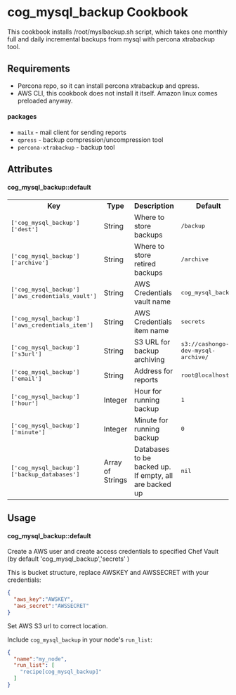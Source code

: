 cog_mysql_backup Cookbook
=========================
This cookbook installs /root/myslbackup.sh script, which takes one monthly full and
daily incremental backups from mysql with percona xtrabackup tool.


Requirements
------------
* Percona repo, so it can install percona xtrabackup and qpress.
* AWS CLI, this cookbook does not install it itself. Amazon linux comes preloaded
anyway.

#### packages
- `mailx` - mail client for sending reports
- `qpress` - backup compression/uncompression tool
- `percona-xtrabackup` - backup tool

Attributes
----------
#### cog_mysql_backup::default
<table>
  <tr>
    <th>Key</th>
    <th>Type</th>
    <th>Description</th>
    <th>Default</th>
  </tr>
  <tr>
    <td><tt>['cog_mysql_backup']['dest']</tt></td>
    <td>String</td>
    <td>Where to store backups</td>
    <td><tt>/backup</tt></td>
  </tr>
  <tr>
    <td><tt>['cog_mysql_backup']['archive']</tt></td>
    <td>String</td>
    <td>Where to store retired backups</td>
    <td><tt>/archive</tt></td>
  </tr>
  <tr>
    <td><tt>['cog_mysql_backup']['aws_credentials_vault']</tt></td>
    <td>String</td>
    <td>AWS Credentials vault name</td>
    <td><tt>cog_mysql_backup</tt></td>
  </tr>
  <tr>
    <td><tt>['cog_mysql_backup']['aws_credentials_item']</tt></td>
    <td>String</td>
    <td>AWS Credentials item name</td>
    <td><tt>secrets</tt></td>
  </tr>
  <tr>
    <td><tt>['cog_mysql_backup']['s3url']</tt></td>
    <td>String</td>
    <td>S3 URL for backup archiving</td>
    <td><tt>s3://cashongo-dev-mysql-archive/</tt></td>
  </tr>
  <tr>
    <td><tt>['cog_mysql_backup']['email']</tt></td>
    <td>String</td>
    <td>Address for reports</td>
    <td><tt>root@localhost</tt></td>
  </tr>
  <tr>
    <td><tt>['cog_mysql_backup']['hour']</tt></td>
    <td>Integer</td>
    <td>Hour for running backup</td>
    <td><tt>1</tt></td>
  </tr>
  <tr>
    <td><tt>['cog_mysql_backup']['minute']</tt></td>
    <td>Integer</td>
    <td>Minute for running backup</td>
    <td><tt>0</tt></td>
  </tr>
  <tr>
    <td><tt>['cog_mysql_backup']['backup_databases']</tt></td>
    <td>Array of Strings</td>
    <td>Databases to be backed up. If empty, all are backed up</td>
    <td><tt>nil</tt></td>
  </tr>
</table>

Usage
-----
#### cog_mysql_backup::default

Create a AWS user and create access credentials to specified Chef Vault (by default
'cog_mysql_backup','secrets' )

This is bucket structure, replace AWSKEY and AWSSECRET with your credentials:

```json
{
  "aws_key":"AWSKEY",
  "aws_secret":"AWSSECRET"
}

```

Set AWS S3 url to correct location.

Include `cog_mysql_backup` in your node's `run_list`:

```json
{
  "name":"my_node",
  "run_list": [
    "recipe[cog_mysql_backup]"
  ]
}
```
